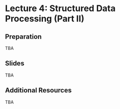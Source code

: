 # Lecture 4: Structured Data Processing (Part II)

## Preparation

TBA

## Slides

TBA

## Additional Resources

TBA
